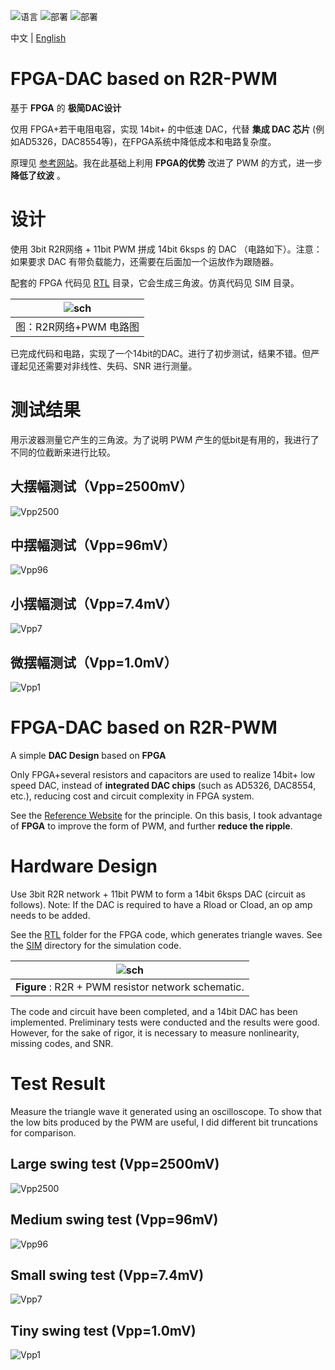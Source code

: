 ![语言](https://img.shields.io/badge/语言-systemverilog_(IEEE1800_2005)-CAD09D.svg) ![部署](https://img.shields.io/badge/部署-quartus-blue.svg) ![部署](https://img.shields.io/badge/部署-vivado-FF1010.svg)

中文 | [English](#en)

FPGA-DAC based on R2R-PWM
===========================

基于 **FPGA** 的 **极简DAC设计**

仅用 FPGA+若干电阻电容，实现 14bit+ 的中低速 DAC，代替 **集成 DAC 芯片** (例如AD5326，DAC8554等)，在FPGA系统中降低成本和电路复杂度。

原理见 [参考网站](https://www.edn.com/design/analog/4458772/Hybrid-PWM-R2R-DAC-improves-on-both "参考网站")。我在此基础上利用 **FPGA的优势** 改进了 PWM 的方式，进一步 **降低了纹波** 。

# 设计

使用 3bit R2R网络 + 11bit PWM 拼成 14bit 6ksps 的 DAC （电路如下）。注意：如果要求 DAC 有带负载能力，还需要在后面加一个运放作为跟随器。

配套的 FPGA 代码见 [RTL](./RTL) 目录，它会生成三角波。仿真代码见 SIM 目录。

| ![sch](./figures/sch.png) |
| :-----------------------: |
|  图：R2R网络+PWM 电路图   |

已完成代码和电路，实现了一个14bit的DAC。进行了初步测试，结果不错。但严谨起见还需要对非线性、失码、SNR 进行测量。

# 测试结果

用示波器测量它产生的三角波。为了说明 PWM 产生的低bit是有用的，我进行了不同的位截断来进行比较。

## 大摆幅测试（Vpp=2500mV）

![Vpp2500](./figures/Vpp2500.png)

## 中摆幅测试（Vpp=96mV）

![Vpp96](./figures/Vpp96.png)

## 小摆幅测试（Vpp=7.4mV）

![Vpp7](./figures/Vpp7.png)

## 微摆幅测试（Vpp=1.0mV）

![Vpp1](./figures/Vpp1.png)





<span id="en">FPGA-DAC based on R2R-PWM</span>
===========================

A simple **DAC Design** based on **FPGA**

Only FPGA+several resistors and capacitors are used to realize 14bit+ low speed DAC, instead of **integrated DAC chips** (such as AD5326, DAC8554, etc.), reducing cost and circuit complexity in FPGA system.

See the [Reference Website](https://www.edn.com/design/analog/4458772/Hybrid-PWM-R2R-DAC-improves-on-both "Reference Website") for the principle. On this basis, I took advantage of **FPGA** to improve the form of PWM, and further **reduce the ripple**.

# Hardware Design

Use 3bit R2R network + 11bit PWM to form a 14bit 6ksps DAC (circuit as follows). Note: If the DAC is required to have a Rload or Cload, an op amp needs to be added.

See the [RTL](./RTL) folder for the FPGA code, which generates triangle waves. See the [SIM](./SIM) directory for the simulation code.

|             ![sch](./figures/sch.png)              |
| :------------------------------------------------: |
| **Figure** : R2R + PWM resistor network schematic. |

The code and circuit have been completed, and a 14bit DAC has been implemented. Preliminary tests were conducted and the results were good. However, for the sake of rigor, it is necessary to measure nonlinearity, missing codes, and SNR.

# Test Result

Measure the triangle wave it generated using an oscilloscope. To show that the low bits produced by the PWM are useful, I did different bit truncations for comparison.

## Large swing test (Vpp=2500mV)

![Vpp2500](./figures/Vpp2500.png)

## Medium swing test (Vpp=96mV)

![Vpp96](./figures/Vpp96.png)

## Small swing test (Vpp=7.4mV)

![Vpp7](./figures/Vpp7.png)

## Tiny swing test (Vpp=1.0mV)

![Vpp1](./figures/Vpp1.png)
